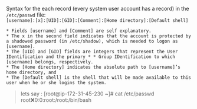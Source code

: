 

Syntax for the each record (every system user account has a record) in the ` /etc/passwd ` file:                                                                                                                <br />
` [username]:[x]:[UID]:[GID]:[Comment]:[Home directory]:[Default shell] `

    * Fields [username] and [Comment] are self explanatory.
    * The x in the second field indicates that the account is protected by a shadowed password (in /etc/shadow), which is needed to logon as [username].
    * The [UID] and [GID] fields are integers that represent the User IDentification and the primary * * Group IDentification to which [username] belongs, respectively.
    * The [Home directory] indicates the absolute path to [username]’s home directory, and
    * The [Default shell] is the shell that will be made available to this user when he or she logins the system.


> lets say :
[root@ip-172-31-45-230 ~]# cat /etc/passwd                                                                                                                                                                      <br />
root:x:0:0:root:/root:/bin/bash
